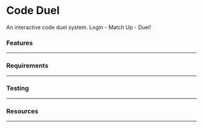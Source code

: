 Code Duel
===================

An interactive code duel system. Login - Match Up - Duel!

### Features
---------------


### Requirements
---------------


### Testing
---------------


### Resources
---------------
